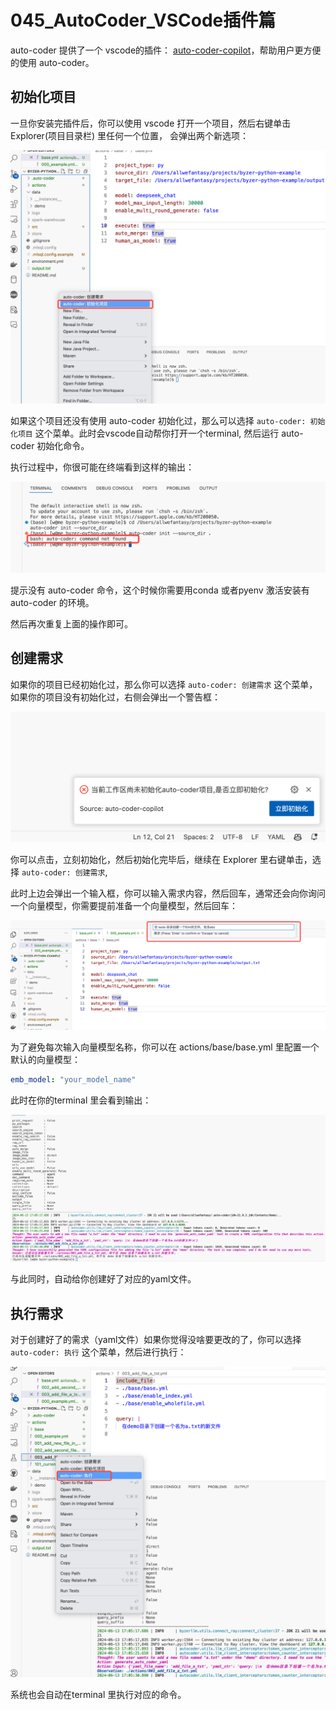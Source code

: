 # 045_AutoCoder_VSCode插件篇

auto-coder 提供了一个 vscode的插件： [auto-coder-copilot](https://marketplace.visualstudio.com/items?itemName=allwefantasy.auto-coder-copilot)，帮助用户更方便的使用 auto-coder。

## 初始化项目

一旦你安装完插件后，你可以使用 vscode 打开一个项目，然后右键单击 Explorer(项目目录栏) 里任何一个位置，
会弹出两个新选项：

![](../images/045-01.png)

如果这个项目还没有使用 auto-coder 初始化过，那么可以选择 `auto-coder: 初始化项目` 这个菜单。此时会vscode自动帮你打开一个terminal, 然后运行 
auto-coder 初始化命令。

执行过程中，你很可能在终端看到这样的输出：

![](../images/045-02.png)

提示没有 auto-coder 命令，这个时候你需要用conda 或者pyenv 激活安装有 auto-coder 的环境。

然后再次重复上面的操作即可。

## 创建需求

如果你的项目已经初始化过，那么你可以选择 `auto-coder: 创建需求` 这个菜单，如果你的项目没有初始化过，右侧会弹出一个警告框：

![](../images/045-03.png)

你可以点击，立刻初始化，然后初始化完毕后，继续在 Explorer 里右键单击，选择 `auto-coder: 创建需求`,

此时上边会弹出一个输入框，你可以输入需求内容，然后回车，通常还会向你询问一个向量模型，你需要提前准备一个向量模型，然后回车：

![](../images/045-04.png)

为了避免每次输入向量模型名称，你可以在 actions/base/base.yml 里配置一个默认的向量模型：

```yaml
emb_model: "your_model_name"
```

此时在你的terminal 里会看到输出：

![](../images/045-05.png)

与此同时，自动给你创建好了对应的yaml文件。

## 执行需求

对于创建好了的需求（yaml文件）如果你觉得没啥要更改的了，你可以选择 `auto-coder: 执行` 这个菜单，然后进行执行：

![](../images/045-06.png)

系统也会自动在terminal 里执行对应的命令。













